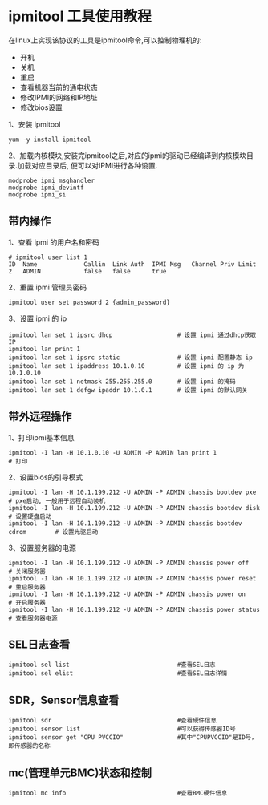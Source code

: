 ipmitool 工具使用教程
===

在linux上实现该协议的工具是ipmitool命令,可以控制物理机的:
- 开机
- 关机
- 重启
- 查看机器当前的通电状态
- 修改IPMI的网络和IP地址
- 修改bios设置

1、安装 ipmitool

```
yum -y install ipmitool
```

2、加载内核模块,安装完ipmitool之后,对应的ipmi的驱动已经编译到内核模块目录.加载对应目录后, 便可以对IPMI进行各种设置.
```
modprobe ipmi_msghandler
modprobe ipmi_devintf
modprobe ipmi_si
```

带内操作
---

1、查看 ipmi 的用户名和密码
```
# ipmitool user list 1
ID  Name             Callin  Link Auth  IPMI Msg   Channel Priv Limit
2   ADMIN            false   false      true
```

2、重置 ipmi 管理员密码
```
ipmitool user set password 2 {admin_password}
```

3、设置 ipmi 的 ip
```
ipmitool lan set 1 ipsrc dhcp                  # 设置 ipmi 通过dhcp获取IP
ipmitool lan print 1
ipmitool lan set 1 ipsrc static                # 设置 ipmi 配置静态 ip
ipmitool lan set 1 ipaddress 10.1.0.10         # 设置 ipmi 的 ip 为 10.1.0.10
ipmitool lan set 1 netmask 255.255.255.0       # 设置 ipmi 的掩码
ipmitool lan set 1 defgw ipaddr 10.1.0.1       # 设置 ipmi 的默认网关
```

带外远程操作
---
1、打印ipmi基本信息
```
ipmitool -I lan -H 10.1.0.10 -U ADMIN -P ADMIN lan print 1                     # 打印
```

2、设置bios的引导模式
```
ipmitool -I lan -H 10.1.199.212 -U ADMIN -P ADMIN chassis bootdev pxe          # pxe启动, 一般用于远程自动装机
ipmitool -I lan -H 10.1.199.212 -U ADMIN -P ADMIN chassis bootdev disk         # 设置硬盘启动
ipmitool -I lan -H 10.1.199.212 -U ADMIN -P ADMIN chassis bootdev cdrom        # 设置光驱启动
```

3、设置服务器的电源
```
ipmitool -I lan -H 10.1.199.212 -U ADMIN -P ADMIN chassis power off            # 关闭服务器
ipmitool -I lan -H 10.1.199.212 -U ADMIN -P ADMIN chassis power reset          # 重启服务器
ipmitool -I lan -H 10.1.199.212 -U ADMIN -P ADMIN chassis power on             # 开启服务器
ipmitool -I lan -H 10.1.199.212 -U ADMIN -P ADMIN chassis power status         # 查看服务器电源
```

SEL日志查看
---
```
ipmitool sel list                              #查看SEL日志
ipmitool sel elist                             #查看SEL日志详情
```


SDR，Sensor信息查看
---
```
ipmitool sdr                                   #查看硬件信息
ipmitool sensor list                           #可以获得传感器ID号
ipmitool sensor get "CPU PVCCIO"               #其中"CPUPVCCIO"是ID号，即传感器的名称
```

mc(管理单元BMC)状态和控制
---
```
ipmitool mc info                               #查看BMC硬件信息
```
